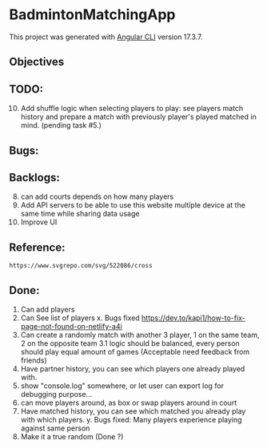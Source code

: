 # BadmintonMatchingApp

This project was generated with [Angular CLI](https://github.com/angular/angular-cli) version 17.3.7.


## Objectives

## TODO:
10. Add shuffle logic when selecting players to play:
    see players match history and prepare a match with previously player's played matched in mind.
    (pending task #5.)

## Bugs:

## Backlogs:
8. can add courts depends on how many players
9. Add API servers to be able to use this website multiple device at the same time while sharing data usage
13. Improve UI


## Reference:
    https://www.svgrepo.com/svg/522086/cross



## Done:

1. Can add players
2. Can See list of players
x. Bugs fixed https://dev.to/kapi1/how-to-fix-page-not-found-on-netlify-a4i
3. Can create a randomly match with another 3 player, 1 on the same team, 2 on the opposite team
3.1  logic should be balanced, every person should play equal amount of games (Acceptable need feedback from friends)
4. Have partner history, you can see which players one already played with.
6. show "console.log" somewhere, or let user can export log for debugging purpose...
7. can move players around, as box
or swap players around in court
5. Have matched history, you can see which matched you already play with which players.
y. Bugs fixed: Many players experience playing against same person
12. Make it a true random (Done ?)